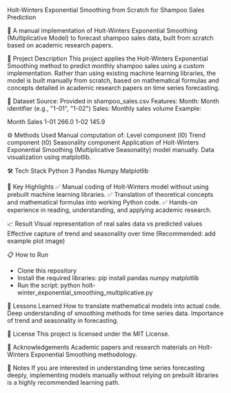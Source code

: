 Holt-Winters Exponential Smoothing from Scratch for Shampoo Sales Prediction

🚀 A manual implementation of Holt-Winters Exponential Smoothing (Multiplicative Model) to forecast shampoo sales data, built from scratch based on academic research papers.

📖 Project Description
This project applies the Holt-Winters Exponential Smoothing method to predict monthly shampoo sales using a custom implementation.
Rather than using existing machine learning libraries, the model is built manually from scratch, based on mathematical formulas and concepts detailed in academic research papers on time series forecasting.

📂 Dataset
Source: Provided in shampoo_sales.csv
Features:
Month: Month identifier (e.g., "1-01", "1-02")
Sales: Monthly sales volume
Example:

Month	Sales
1-01	266.0
1-02	145.9

⚙️ Methods Used
Manual computation of:
Level component (l0)
Trend component (t0)
Seasonality component
Application of Holt-Winters Exponential Smoothing (Multiplicative Seasonality) model manually.
Data visualization using matplotlib.

🛠️ Tech Stack
Python 3
Pandas
Numpy
Matplotlib

🎯 Key Highlights
✅ Manual coding of Holt-Winters model without using prebuilt machine learning libraries.
✅ Translation of theoretical concepts and mathematical formulas into working Python code.
✅ Hands-on experience in reading, understanding, and applying academic research.

📈 Result
Visual representation of real sales data vs predicted values
Effective capture of trend and seasonality over time
(Recommended: add example plot image)

📋 How to Run
 - Clone this repository
 - Install the required libraries:
        pip install pandas numpy matplotlib
 - Run the script:
        python holt-winter_exponential_smoothing_multiplicative.py

🧠 Lessons Learned
How to translate mathematical models into actual code.
Deep understanding of smoothing methods for time series data.
Importance of trend and seasonality in forecasting.

📜 License
This project is licensed under the MIT License.

🙌 Acknowledgements
Academic papers and research materials on Holt-Winters Exponential Smoothing methodology.

📢 Notes
If you are interested in understanding time series forecasting deeply, implementing models manually without relying on prebuilt libraries is a highly recommended learning path.

